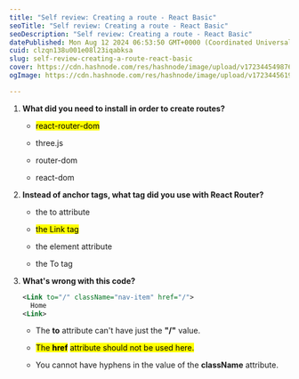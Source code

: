 ```yaml
---
title: "Self review: Creating a route - React Basic"
seoTitle: "Self review: Creating a route - React Basic"
seoDescription: "Self review: Creating a route - React Basic"
datePublished: Mon Aug 12 2024 06:53:50 GMT+0000 (Coordinated Universal Time)
cuid: clzqn138u001e08l23iqabksa
slug: self-review-creating-a-route-react-basic
cover: https://cdn.hashnode.com/res/hashnode/image/upload/v1723445498765/c5d7fa12-4201-4af3-9758-73cf3cec5dca.png
ogImage: https://cdn.hashnode.com/res/hashnode/image/upload/v1723445619998/f98c3e64-701e-474c-b265-bc70587db2c1.png

---
```


1. **What did you need to install in order to create routes?**
    
    * <mark>react-router-dom</mark>
        
    * three.js
        
    * router-dom
        
    * react-dom
        
2. **Instead of anchor tags, what tag did you use with React Router?**
    
    * the to attribute
        
    * <mark>the Link tag</mark>
        
    * the element attribute
        
    * the To tag
        
3. **What's wrong with this code?**
    
    ```xml
    <Link to="/" className="nav-item" href="/">
      Home
    <Link>
    ```
    
    * The **to** attribute can't have just the **"/"** value.
        
    * <mark>The </mark> **<mark>href</mark>** <mark> attribute should not be used here.</mark>
        
    * You cannot have hyphens in the value of the **className** attribute.